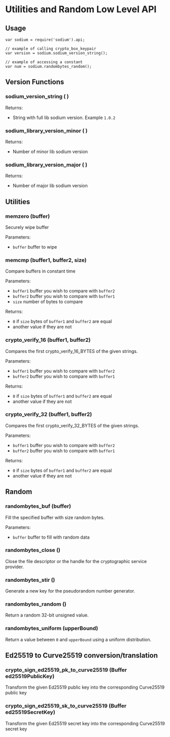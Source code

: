 # Utilities and Random Low Level API

## Usage

    var sodium = require('sodium').api;

    // example of calling crypto_box_keypair
    var version = sodium.sodium_version_string();

    // example of accessing a constant
    var num = sodium.randombytes_random();

## Version Functions

### sodium_version_string ( )

Returns:

  * String with full lib sodium version. Example `1.0.2`

### sodium_library_version_minor ( )

Returns:

  * Number of minor lib sodium version

### sodium_library_version_major ( )

Returns:

  * Number of major lib sodium version

## Utilities

### memzero (buffer)

Securely wipe buffer

Parameters:

  * `buffer` buffer to wipe


### memcmp (buffer1, buffer2, size)

Compare buffers in constant time

Parameters:

  * `buffer1` buffer you wish to compare with `buffer2`
  * `buffer2` buffer you wish to compare with `buffer1`
  * `size` number of bytes to compare

Returns:

  * `0` if `size` bytes of `buffer1` and `buffer2` are equal
  * another value if they are not


### crypto_verify_16 (buffer1, buffer2)

Compares the first crypto_verify_16_BYTES of the given strings.

Parameters:

  * `buffer1` buffer you wish to compare with `buffer2`
  * `buffer2` buffer you wish to compare with `buffer1`

Returns:

  * `0` if `size` bytes of `buffer1` and `buffer2` are equal
  * another value if they are not


### crypto_verify_32 (buffer1, buffer2)

Compares the first crypto_verify_32_BYTES of the given strings.

Parameters:

  * `buffer1` buffer you wish to compare with `buffer2`
  * `buffer2` buffer you wish to compare with `buffer1`

Returns:

  * `0` if `size` bytes of `buffer1` and `buffer2` are equal
  * another value if they are not

## Random
### randombytes_buf (buffer)
Fill the specified buffer with size random bytes.

Parameters:

  * `buffer` buffer to fill with random data

### randombytes_close ()
Close the file descriptor or the handle for the cryptographic service provider.

### randombytes_stir ()
Generate a new key for the pseudorandom number generator.

### randombytes_random ()
Return a random 32-bit unsigned value.

### randombytes_uniform (upperBound)
Return a value between `0` and `upperBound` using a uniform distribution.

## Ed25519 to Curve25519 conversion/translation

### crypto_sign_ed25519_pk_to_curve25519 (Buffer ed25519PublicKey)
Transform the given Ed25519 public key into the corresponding Curve25519 public key

### crypto_sign_ed25519_sk_to_curve25519 (Buffer ed25519SecretKey)
Transform the given Ed25519 secret key into the corresponding Curve25519 secret key
